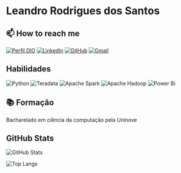 # Leandro Rodrigues dos Santos


## 📫 How to reach me

[![Perfil DIO](https://img.shields.io/badge/-Meu%20Perfil%20na%20DIO-30A3DC?style=for-the-badge)](https://web.dio.me/users/leandrors91?tab=achievements)
[![LinkedIn](https://img.shields.io/badge/LinkedIn-0077B5?style=for-the-badge&logo=linkedin&logoColor=white)](https://www.linkedin.com/in/leandro-rod-santos/)
[![GitHub](https://img.shields.io/badge/GitHub-100000?style=for-the-badge&logo=github&logoColor=white)](https://github.com/Leandrors91)
[![Gmail](https://img.shields.io/badge/Gmail-333333?style=for-the-badge&logo=gmail&logoColor=red)](leandrors91@gmail.com)

## Habilidades

![Python](https://img.shields.io/badge/python-3670A0?style=for-the-badge&logo=python&logoColor=ffdd54) ![Teradata](https://img.shields.io/badge/Teradata-F37440?style=for-the-badge&logo=teradata&logoColor=white) ![Apache Spark](https://img.shields.io/badge/Apache%20Spark-FDEE21?style=flat-square&logo=apachespark&logoColor=black) ![Apache Hadoop](https://img.shields.io/badge/Apache%20Hadoop-66CCFF?style=for-the-badge&logo=apachehadoop&logoColor=black) ![Power Bi](https://img.shields.io/badge/power_bi-F2C811?style=for-the-badge&logo=powerbi&logoColor=black)

## 📚 Formação 

Bacharelado em ciência da computação pela Uninove


## GitHub Stats

![GitHub Stats](https://github-readme-stats.vercel.app/api?username=Leandrors91&theme=transparent&bg_color=000&border_color=30A3DC&show_icons=true&icon_color=30A3DC&title_color=E94D5F&text_color=FFF)

![Top Langs](https://github-readme-stats-git-masterrstaa-rickstaa.vercel.app/api/top-langs/?username=Leandrors91&bg_color=000&border_color=30A3DC&title_color=E94D5F&text_color=FFF)
